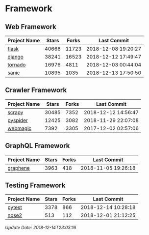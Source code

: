 # Framework

## Web Framework

| Project Name | Stars | Forks | Last Commit |
| ------------ | ----- | ----- | ----------- |
| [flask](https://github.com/pallets/flask) | 40666 | 11723 | 2018-12-08 19:20:27 |
| [django](https://github.com/django/django) | 38241 | 16523 | 2018-12-12 17:49:47 |
| [tornado](https://github.com/tornadoweb/tornado) | 16976 | 4811 | 2018-12-03 00:44:04 |
| [sanic](https://github.com/huge-success/sanic) | 10895 | 1035 | 2018-12-13 17:50:50 |

## Crawler Framework

| Project Name | Stars | Forks | Last Commit |
| ------------ | ----- | ----- | ----------- |
| [scrapy](https://github.com/scrapy/scrapy) | 30485 | 7352 | 2018-12-12 14:56:47 |
| [pyspider](https://github.com/binux/pyspider) | 12425 | 3082 | 2018-11-29 22:07:08 |
| [webmagic](https://github.com/code4craft/webmagic) | 7392 | 3305 | 2017-12-02 02:57:06 |

## GraphQL Framework

| Project Name | Stars | Forks | Last Commit |
| ------------ | ----- | ----- | ----------- |
| [graphene](https://github.com/graphql-python/graphene) | 3963 | 418 | 2018-11-05 19:26:18 |

## Testing Framework

| Project Name | Stars | Forks | Last Commit |
| ------------ | ----- | ----- | ----------- |
| [pytest](https://github.com/pytest-dev/pytest) | 3378 | 866 | 2018-12-14 10:28:18 |
| [nose2](https://github.com/nose-devs/nose2) | 513 | 112 | 2018-12-01 21:12:25 |

*Update Date: 2018-12-14T23:03:16*